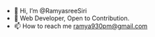 - 👋 Hi, I’m @RamyasreeSiri
- 👀 Web Developer, Open to Contribution.
- 📫 How to reach me ramya930pm@gmail.com

<!---
RamyasreeSiri/RamyasreeSiri is a ✨ special ✨ repository because its `README.md` (this file) appears on your GitHub profile.
You can click the Preview link to take a look at your changes.
--->
